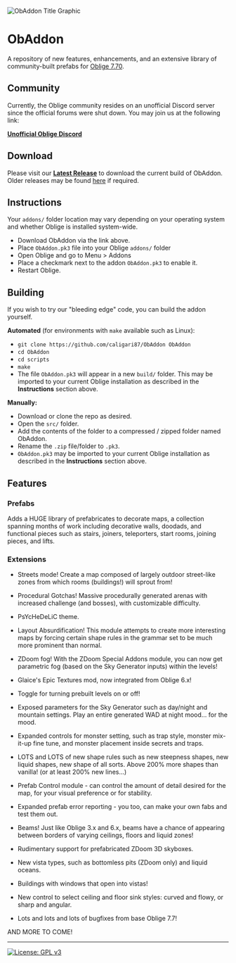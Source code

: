 ![ObAddon Title Graphic](https://i.imgur.com/InGFHSX.png)

# ObAddon

A repository of new features, enhancements, and an extensive library of community-built prefabs for [Oblige 7.70](http://oblige.sourceforge.net/).

## Community
Currently, the Oblige community resides on an unofficial Discord server since the official forums were shut down. You may join us at the following link:

[**Unofficial Oblige Discord**](https://discord.gg/AFws8ty)

## Download

Please visit our [**Latest Release**](https://github.com/caligari87/ObAddon/releases/latest) to download the current build of ObAddon. Older releases may be found [here](https://github.com/caligari87/ObAddon/releases) if required.

## Instructions

Your `addons/` folder location may vary depending on your operating system and whether Oblige is installed system-wide.

* Download ObAddon via the link above.
* Place `ObAddon.pk3` file into your Oblige `addons/` folder
* Open Oblige and go to Menu > Addons
* Place a checkmark next to the addon `ObAddon.pk3` to enable it.
* Restart Oblige.

## Building

If you wish to try our "bleeding edge" code, you can build the addon yourself.

**Automated** (for environments with `make` available such as Linux):

* `git clone https://github.com/caligari87/ObAddon ObAddon`
* `cd ObAddon`
* `cd scripts`
* `make`
* The file `ObAddon.pk3` will appear in a new `build/` folder. This may be imported to your current Oblige installation as described in the **Instructions** section above.

**Manually:**

* Download or clone the repo as desired.
* Open the `src/` folder.
* Add the contents of the folder to a compressed / zipped folder named ObAddon.
* Rename the `.zip` file/folder to `.pk3`.
* `ObAddon.pk3` may be imported to your current Oblige installation as described in the **Instructions** section above.

## Features

### Prefabs

Adds a HUGE library of prefabricates to decorate maps, a collection spanning months of work including decorative walls, doodads, and functional pieces such as stairs, joiners, teleporters, start rooms, joining pieces, and lifts.

### Extensions

* Streets mode! Create a map composed of largely outdoor street-like zones from which rooms (buildings!) will sprout from!

* Procedural Gotchas! Massive procedurally generated arenas with increased challenge (and bosses), with customizable difficulty.

* PsYcHeDeLiC theme.

* Layout Absurdification! This module attempts to create more interesting maps by forcing certain shape rules in the grammar set to be much more prominent than normal.

* ZDoom fog! With the ZDoom Special Addons module, you can now get parametric fog (based on the Sky Generator inputs) within the levels!

* Glaice's Epic Textures mod, now integrated from Oblige 6.x!

* Toggle for turning prebuilt levels on or off!
  
* Exposed parameters for the Sky Generator such as day/night and mountain settings. Play an entire generated WAD at night mood... for the mood.

* Expanded controls for monster setting, such as trap style, monster mix-it-up fine tune, and monster placement inside secrets and traps.

* LOTS and LOTS of new shape rules such as new steepness shapes, new liquid shapes, new shape of all sorts. Above 200% more shapes than vanilla! (or at least 200% new lines...)

* Prefab Control module - can control the amount of detail desired for the map, for your visual preference or for stability.

* Expanded prefab error reporting - you too, can make your own fabs and test them out.

* Beams! Just like Oblige 3.x and 6.x, beams have a chance of appearing between borders of varying ceilings, floors and liquid zones!

* Rudimentary support for prefabricated ZDoom 3D skyboxes.

* New vista types, such as bottomless pits (ZDoom only) and liquid oceans.

* Buildings with windows that open into vistas!

* New control to select ceiling and floor sink styles: curved and flowy, or sharp and angular.

* Lots and lots and lots of bugfixes from base Oblige 7.7!

AND MORE TO COME!

***

[![License: GPL v3](https://img.shields.io/badge/License-GPLv3-blue.svg)](https://www.gnu.org/licenses/gpl-3.0)
